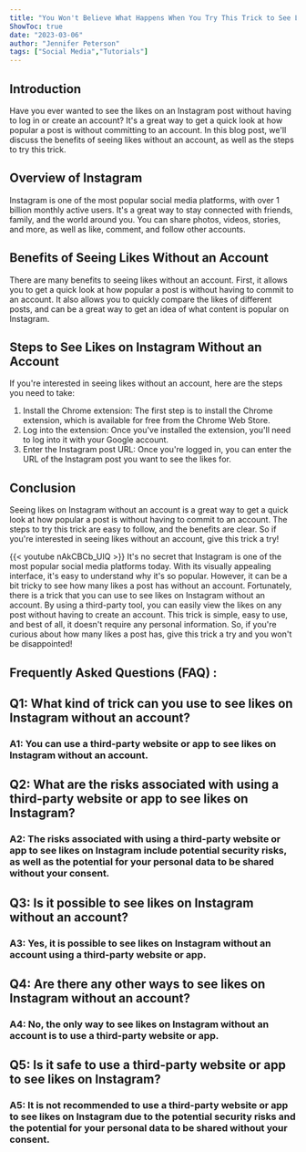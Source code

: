 ```yaml
---
title: "You Won't Believe What Happens When You Try This Trick to See Likes on Instagram Without an Account!"
ShowToc: true 
date: "2023-03-06"
author: "Jennifer Peterson" 
tags: ["Social Media","Tutorials"]
---
```

## Introduction
Have you ever wanted to see the likes on an Instagram post without having to log in or create an account? It's a great way to get a quick look at how popular a post is without committing to an account. In this blog post, we'll discuss the benefits of seeing likes without an account, as well as the steps to try this trick. 

## Overview of Instagram
Instagram is one of the most popular social media platforms, with over 1 billion monthly active users. It's a great way to stay connected with friends, family, and the world around you. You can share photos, videos, stories, and more, as well as like, comment, and follow other accounts. 

## Benefits of Seeing Likes Without an Account
There are many benefits to seeing likes without an account. First, it allows you to get a quick look at how popular a post is without having to commit to an account. It also allows you to quickly compare the likes of different posts, and can be a great way to get an idea of what content is popular on Instagram. 

## Steps to See Likes on Instagram Without an Account
If you're interested in seeing likes without an account, here are the steps you need to take: 

1. Install the Chrome extension: The first step is to install the Chrome extension, which is available for free from the Chrome Web Store. 
2. Log into the extension: Once you've installed the extension, you'll need to log into it with your Google account. 
3. Enter the Instagram post URL: Once you're logged in, you can enter the URL of the Instagram post you want to see the likes for. 

## Conclusion
Seeing likes on Instagram without an account is a great way to get a quick look at how popular a post is without having to commit to an account. The steps to try this trick are easy to follow, and the benefits are clear. So if you're interested in seeing likes without an account, give this trick a try!

{{< youtube nAkCBCb_UIQ >}} 
It's no secret that Instagram is one of the most popular social media platforms today. With its visually appealing interface, it's easy to understand why it's so popular. However, it can be a bit tricky to see how many likes a post has without an account. Fortunately, there is a trick that you can use to see likes on Instagram without an account. By using a third-party tool, you can easily view the likes on any post without having to create an account. This trick is simple, easy to use, and best of all, it doesn't require any personal information. So, if you're curious about how many likes a post has, give this trick a try and you won't be disappointed!

## Frequently Asked Questions (FAQ) :
<h2>Q1: What kind of trick can you use to see likes on Instagram without an account?</h2>

<h3>A1: You can use a third-party website or app to see likes on Instagram without an account.</h3>

<h2>Q2: What are the risks associated with using a third-party website or app to see likes on Instagram?</h2>

<h3>A2: The risks associated with using a third-party website or app to see likes on Instagram include potential security risks, as well as the potential for your personal data to be shared without your consent.</h3>

<h2>Q3: Is it possible to see likes on Instagram without an account?</h2>

<h3>A3: Yes, it is possible to see likes on Instagram without an account using a third-party website or app.</h3>

<h2>Q4: Are there any other ways to see likes on Instagram without an account?</h2>

<h3>A4: No, the only way to see likes on Instagram without an account is to use a third-party website or app.</h3>

<h2>Q5: Is it safe to use a third-party website or app to see likes on Instagram?</h2>

<h3>A5: It is not recommended to use a third-party website or app to see likes on Instagram due to the potential security risks and the potential for your personal data to be shared without your consent.</h3>





